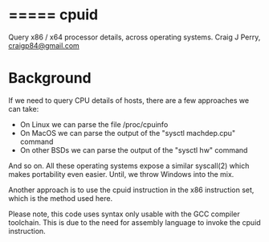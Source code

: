 =====
cpuid
=====

Query x86 / x64 processor details, across operating systems.
Craig J Perry, <craigp84@gmail.com>

Background
==========

If we need to query CPU details of hosts, there are a few approaches
we can take:

* On Linux we can parse the file /proc/cpuinfo
* On MacOS we can parse the output of the "sysctl machdep.cpu" command
* On other BSDs we can parse the output of the "sysctl hw" command

And so on. All these operating systems expose a similar syscall(2)
which makes portability even easier. Until, we throw Windows into
the mix.

Another approach is to use the cpuid instruction in the x86 instruction
set, which is the method used here.

Please note, this code uses syntax only usable with the GCC compiler
toolchain. This is due to the need for assembly language to invoke
the cpuid instruction.


